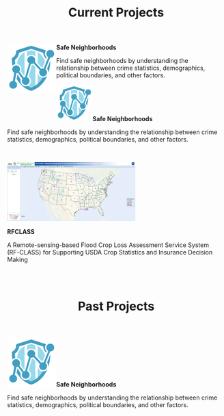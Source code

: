 <header class="entry-header">
<h1 class="entry-title"> Current Projects</h1>


</header>

<p><img src="https://raw.githubusercontent.com/llin-csiss/llin-csiss.github.io/master/images/Safe_neigh.png" alt="Smiley face" width="115" height="115" align="left"> <strong>Safe Neighborhoods</strong></p>Find safe neighborhoods by understanding the relationship between crime statistics, demographics, political boundaries, and other factors.

  
<strong><a href="https://store.hexagongeospatial.com/apps/138892" target="_blank"><img class="alignleft wp-image-111 size-full" src="https://raw.githubusercontent.com/llin-csiss/llin-csiss.github.io/master/images/Safe_neigh.png" alt="crime-alert_logo_115" width="85" height="85" /></a>Safe Neighborhoods</strong>

Find safe neighborhoods by understanding the relationship between crime statistics, demographics, political boundaries, and other factors.
<div class="page" title="Page 28">

&nbsp;
<div class="section">
<div class="layoutArea">
<div class="column">

<strong>
<a href="http://dss.csiss.gmu.edu/RFCLASS/" target="_blank"><img class="alignleft wp-image-110 size-medium" src="https://raw.githubusercontent.com/llin-csiss/llin-csiss.github.io/master/images/Rfclass.png" alt="qq%e6%88%aa%e5%9b%be20161007200436" width="300" height="137" /></a></strong>

<strong>RFCLASS</strong>

A Remote-sensing-based Flood Crop Loss Assessment Service System (RF-CLASS) for Supporting USDA Crop Statistics and Insurance Decision Making

&nbsp;

</div>
</div>
</div>
</div>
</div>

<header class="entry-header">
<h1 class="entry-title"> Past Projects</h1>
</header>
<div class="entry-content">

<strong><a href="https://store.hexagongeospatial.com/apps/138892" target="_blank"><img class="alignleft wp-image-111 size-full" src="https://raw.githubusercontent.com/llin-csiss/llin-csiss.github.io/master/images/Safe_neigh.png" alt="crime-alert_logo_115" width="115" height="115" /></a>Safe Neighborhoods</strong>

Find safe neighborhoods by understanding the relationship between crime statistics, demographics, political boundaries, and other factors.
<div class="page" title="Page 28">
